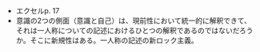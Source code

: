 - エクセルp. 17
- 意識の2つの側面（意識と自己）は、現前性において統一的に解釈できて、それは一人称についての記述におけるひとつの解釈であるのではないだろうか。そこに新規性はある。一人称の記述の新ロック主義。